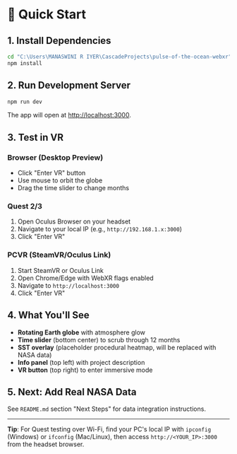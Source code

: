 # 🚀 Quick Start

## 1. Install Dependencies

```bash
cd "C:\Users\MANASWINI R IYER\CascadeProjects\pulse-of-the-ocean-webxr"
npm install
```

## 2. Run Development Server

```bash
npm run dev
```

The app will open at [http://localhost:3000](http://localhost:3000).

## 3. Test in VR

### Browser (Desktop Preview)
- Click "Enter VR" button
- Use mouse to orbit the globe
- Drag the time slider to change months

### Quest 2/3
1. Open Oculus Browser on your headset
2. Navigate to your local IP (e.g., `http://192.168.1.x:3000`)
3. Click "Enter VR"

### PCVR (SteamVR/Oculus Link)
1. Start SteamVR or Oculus Link
2. Open Chrome/Edge with WebXR flags enabled
3. Navigate to `http://localhost:3000`
4. Click "Enter VR"

## 4. What You'll See

- **Rotating Earth globe** with atmosphere glow
- **Time slider** (bottom center) to scrub through 12 months
- **SST overlay** (placeholder procedural heatmap, will be replaced with NASA data)
- **Info panel** (top left) with project description
- **VR button** (top right) to enter immersive mode

## 5. Next: Add Real NASA Data

See `README.md` section "Next Steps" for data integration instructions.

---

**Tip**: For Quest testing over Wi-Fi, find your PC's local IP with `ipconfig` (Windows) or `ifconfig` (Mac/Linux), then access `http://<YOUR_IP>:3000` from the headset browser.
